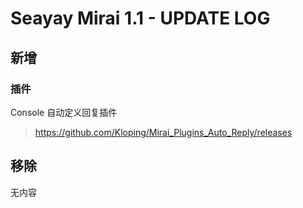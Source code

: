 # Seayay Mirai 1.1 - UPDATE LOG

## 新增

### 插件

Console 自动定义回复插件
> https://github.com/Kloping/Mirai_Plugins_Auto_Reply/releases

## 移除

无内容